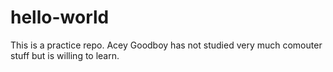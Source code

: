 # hello-world
This is a practice repo. 
Acey Goodboy has not studied very much comouter stuff but is willing to learn. 
